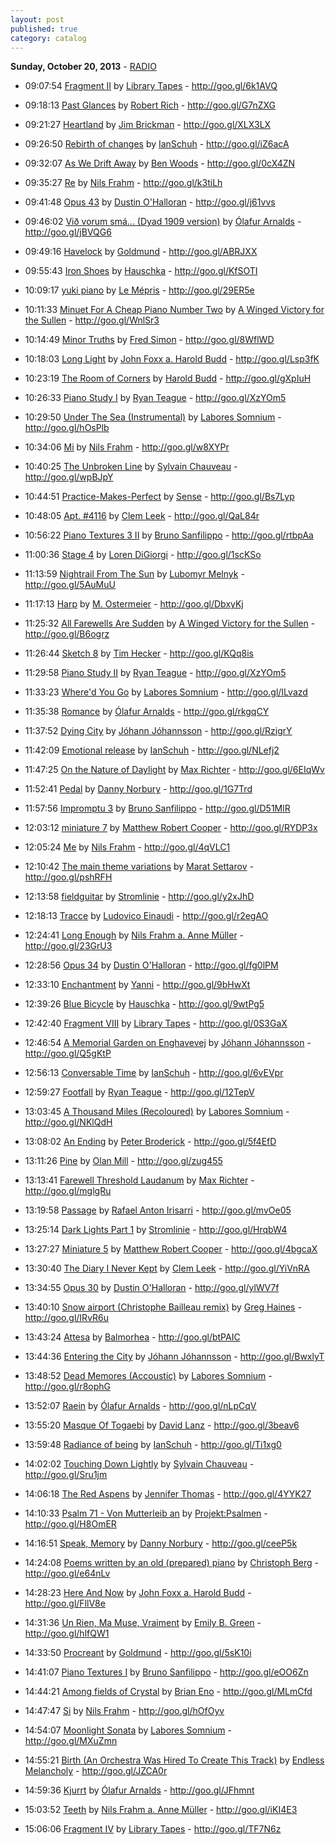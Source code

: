 ```yaml
---
layout: post
published: true
category: catalog
---
```


**Sunday, October 20, 2013** - [RADIO](/2013/10/20/ambient-piano-radio)

*   09:07:54  [Fragment II](http://goo.gl/lxYxMw) by [Library Tapes](http://www.last.fm/music/Library+Tapes) - http://goo.gl/6k1AVQ

*   09:18:13  [Past Glances](http://goo.gl/30b64C) by [Robert Rich](http://www.last.fm/music/Robert+Rich) - http://goo.gl/G7nZXG

*   09:21:27  [Heartland](http://goo.gl/ndPfUl) by [Jim Brickman](http://www.last.fm/music/Jim+Brickman) - http://goo.gl/XLX3LX

*   09:26:50  [Rebirth of changes](http://goo.gl/2Vlgvk) by [IanSchuh](http://www.last.fm/music/IanSchuh) - http://goo.gl/iZ6acA

*   09:32:07  [As We Drift Away](http://goo.gl/340TdT) by [Ben Woods](http://www.last.fm/music/Ben+Woods) - http://goo.gl/0cX4ZN

*   09:35:27  [Re](http://goo.gl/kucC9H) by [Nils Frahm](http://www.last.fm/music/Nils+Frahm) - http://goo.gl/k3tiLh

*   09:41:48  [Opus 43](http://goo.gl/q0Gj1g) by [Dustin O'Halloran](http://www.last.fm/music/Dustin+O'Halloran) - http://goo.gl/j61vvs

*   09:46:02  [Við vorum smá... (Dyad 1909 version)](http://goo.gl/i2NrTy) by [Ólafur Arnalds](http://www.last.fm/music/Ólafur+Arnalds) - http://goo.gl/jBVQG6

*   09:49:16  [Havelock](http://goo.gl/Iqm56b) by [Goldmund](http://www.last.fm/music/Goldmund) - http://goo.gl/ABRJXX

*   09:55:43  [Iron Shoes](http://goo.gl/VUmzwY) by [Hauschka](http://www.last.fm/music/Hauschka) - http://goo.gl/KfSOTI

*   10:09:17  [yuki piano](http://goo.gl/AZp51p) by [Le Mépris](http://www.last.fm/music/Le+Mépris) - http://goo.gl/29ER5e

*   10:11:33  [Minuet For A Cheap Piano Number Two](http://goo.gl/QD4K7M) by [A Winged Victory for the Sullen](http://www.last.fm/music/A+Winged+Victory+for+the+Sullen) - http://goo.gl/WnlSr3

*   10:14:49  [Minor Truths](http://goo.gl/4vPSw1) by [Fred Simon](http://www.last.fm/music/Fred+Simon) - http://goo.gl/8WflWD

*   10:18:03  [Long Light](http://goo.gl/RUKJjI) by [John Foxx a. Harold Budd](http://www.last.fm/music/John+Foxx+a.+Harold+Budd) - http://goo.gl/Lsp3fK

*   10:23:19  [The Room of Corners](http://goo.gl/wRjFeX) by [Harold Budd](http://www.last.fm/music/Harold+Budd) - http://goo.gl/gXpIuH

*   10:26:33  [Piano Study I](http://goo.gl/c3vTus) by [Ryan Teague](http://www.last.fm/music/Ryan+Teague) - http://goo.gl/XzYOm5

*   10:29:50  [Under The Sea (Instrumental)](http://goo.gl/sxawdP) by [Labores Somnium](http://www.last.fm/music/Labores+Somnium) - http://goo.gl/hOsPlb

*   10:34:06  [Mi](http://goo.gl/yKfMDP) by [Nils Frahm](http://www.last.fm/music/Nils+Frahm) - http://goo.gl/w8XYPr

*   10:40:25  [The Unbroken Line](http://goo.gl/acZWp6) by [Sylvain Chauveau](http://www.last.fm/music/Sylvain+Chauveau) - http://goo.gl/wpBJpY

*   10:44:51  [Practice-Makes-Perfect](http://goo.gl/kvKef8) by [Sense](http://www.last.fm/music/Sense) - http://goo.gl/Bs7Lyp

*   10:48:05  [Apt. #4116](http://goo.gl/Sdpu3J) by [Clem Leek](http://www.last.fm/music/Clem+Leek) - http://goo.gl/QaL84r

*   10:56:22  [Piano Textures 3 II](http://goo.gl/WJcIwp) by [Bruno Sanfilippo](http://www.last.fm/music/Bruno+Sanfilippo) - http://goo.gl/rtbpAa

*   11:00:36  [Stage 4](http://goo.gl/8fgDVn) by [Loren DiGiorgi](http://www.last.fm/music/Loren+DiGiorgi) - http://goo.gl/1scKSo

*   11:13:59  [Nightrail From The Sun](http://goo.gl/j2sFgD) by [Lubomyr Melnyk](http://www.last.fm/music/Lubomyr+Melnyk) - http://goo.gl/5AuMuU

*   11:17:13  [Harp](http://goo.gl/xdVAR3) by [M. Ostermeier](http://www.last.fm/music/M.+Ostermeier) - http://goo.gl/DbxyKj

*   11:25:32  [All Farewells Are Sudden](http://goo.gl/WZywH3) by [A Winged Victory for the Sullen](http://www.last.fm/music/A+Winged+Victory+for+the+Sullen) - http://goo.gl/B6ogrz

*   11:26:44  [Sketch 8](http://goo.gl/uOYIbS) by [Tim Hecker](http://www.last.fm/music/Tim+Hecker) - http://goo.gl/KQq8is

*   11:29:58  [Piano Study II](http://goo.gl/mfnVYW) by [Ryan Teague](http://www.last.fm/music/Ryan+Teague) - http://goo.gl/XzYOm5

*   11:33:23  [Where'd You Go](http://goo.gl/NJS8tj) by [Labores Somnium](http://www.last.fm/music/Labores+Somnium) - http://goo.gl/ILvazd

*   11:35:38  [Romance](http://goo.gl/e7K58c) by [Ólafur Arnalds](http://www.last.fm/music/Ólafur+Arnalds) - http://goo.gl/rkgqCY

*   11:37:52  [Dying City](http://goo.gl/kcayUt) by [Jóhann Jóhannsson](http://www.last.fm/music/Jóhann+Jóhannsson) - http://goo.gl/RzigrY

*   11:42:09  [Emotional release](http://goo.gl/ZW3Wuc) by [IanSchuh](http://www.last.fm/music/IanSchuh) - http://goo.gl/NLefj2

*   11:47:25  [On the Nature of Daylight](http://goo.gl/tsbD) by [Max Richter](http://www.last.fm/music/Max+Richter) - http://goo.gl/6EIqWv

*   11:52:41  [Pedal](http://goo.gl/jAp1lL) by [Danny Norbury](http://www.last.fm/music/Danny+Norbury) - http://goo.gl/1G7Trd

*   11:57:56  [Impromptu 3](http://goo.gl/ihWeqr) by [Bruno Sanfilippo](http://www.last.fm/music/Bruno+Sanfilippo) - http://goo.gl/D51MlR

*   12:03:12  [miniature 7](http://goo.gl/PTSQrb) by [Matthew Robert Cooper](http://www.last.fm/music/Matthew+Robert+Cooper) - http://goo.gl/RYDP3x

*   12:05:24  [Me](http://goo.gl/9VvfCj) by [Nils Frahm](http://www.last.fm/music/Nils+Frahm) - http://goo.gl/4qVLC1

*   12:10:42  [The main theme variations](http://goo.gl/2Ur8As) by [Marat Settarov](http://www.last.fm/music/Marat+Settarov) - http://goo.gl/pshRFH

*   12:13:58  [fieldguitar](http://goo.gl/xbzN1z) by [Stromlinie](http://www.last.fm/music/Stromlinie) - http://goo.gl/y2xJhD

*   12:18:13  [Tracce](http://goo.gl/x1elRY) by [Ludovico Einaudi](http://www.last.fm/music/Ludovico+Einaudi) - http://goo.gl/r2egAO

*   12:24:41  [Long Enough](http://goo.gl/VpRvNR) by [Nils Frahm a. Anne Müller](http://www.last.fm/music/Nils+Frahm+a.+Anne+Müller) - http://goo.gl/23GrU3

*   12:28:56  [Opus 34](http://goo.gl/AAeEnh) by [Dustin O'Halloran](http://www.last.fm/music/Dustin+O'Halloran) - http://goo.gl/fg0lPM

*   12:33:10  [Enchantment](http://goo.gl/IuVL2R) by [Yanni](http://www.last.fm/music/Yanni) - http://goo.gl/9bHwXt

*   12:39:26  [Blue Bicycle](http://goo.gl/zRxAO4) by [Hauschka](http://www.last.fm/music/Hauschka) - http://goo.gl/9wtPg5

*   12:42:40  [Fragment VIII](http://goo.gl/a7Io4S) by [Library Tapes](http://www.last.fm/music/Library+Tapes) - http://goo.gl/0S3GaX

*   12:46:54  [A Memorial Garden on Enghavevej](http://goo.gl/BzN3sJ) by [Jóhann Jóhannsson](http://www.last.fm/music/Jóhann+Jóhannsson) - http://goo.gl/Q5gKtP

*   12:56:13  [Conversable Time](http://goo.gl/CZRgW2) by [IanSchuh](http://www.last.fm/music/IanSchuh) - http://goo.gl/6vEVpr

*   12:59:27  [Footfall](http://goo.gl/Ffnnxr) by [Ryan Teague](http://www.last.fm/music/Ryan+Teague) - http://goo.gl/12TepV

*   13:03:45  [A Thousand Miles (Recoloured)](http://goo.gl/78fJu4) by [Labores Somnium](http://www.last.fm/music/Labores+Somnium) - http://goo.gl/NKlQdH

*   13:08:02  [An Ending](http://goo.gl/Iv3ddd) by [Peter Broderick](http://www.last.fm/music/Peter+Broderick) - http://goo.gl/5f4EfD

*   13:11:26  [Pine](http://goo.gl/7uIqgJ) by [Olan Mill](http://www.last.fm/music/Olan+Mill) - http://goo.gl/zug455

*   13:13:41  [Farewell Threshold Laudanum](http://goo.gl/30mQrU) by [Max Richter](http://www.last.fm/music/Max+Richter) - http://goo.gl/mglgRu

*   13:19:58  [Passage](http://goo.gl/RSgCFj) by [Rafael Anton Irisarri](http://www.last.fm/music/Rafael+Anton+Irisarri) - http://goo.gl/mvOe05

*   13:25:14  [Dark Lights Part 1](http://goo.gl/Ps1DTP) by [Stromlinie](http://www.last.fm/music/Stromlinie) - http://goo.gl/HrqbW4

*   13:27:27  [Miniature 5](http://goo.gl/xJw1Dw) by [Matthew Robert Cooper](http://www.last.fm/music/Matthew+Robert+Cooper) - http://goo.gl/4bgcaX

*   13:30:40  [The Diary I Never Kept](http://goo.gl/BBNb9v) by [Clem Leek](http://www.last.fm/music/Clem+Leek) - http://goo.gl/YiVnRA

*   13:34:55  [Opus 30](http://goo.gl/YFvOkQ) by [Dustin O'Halloran](http://www.last.fm/music/Dustin+O'Halloran) - http://goo.gl/ylWV7f

*   13:40:10  [Snow airport (Christophe Bailleau remix)](http://goo.gl/DzTCqV) by [Greg Haines](http://www.last.fm/music/Greg+Haines) - http://goo.gl/IRvR6u

*   13:43:24  [Attesa](http://goo.gl/XWwXFM) by [Balmorhea](http://www.last.fm/music/Balmorhea) - http://goo.gl/btPAIC

*   13:44:36  [Entering the City](http://goo.gl/HnCc55) by [Jóhann Jóhannsson](http://www.last.fm/music/Jóhann+Jóhannsson) - http://goo.gl/BwxlyT

*   13:48:52  [Dead Memores (Accoustic)](http://goo.gl/vyWBIf) by [Labores Somnium](http://www.last.fm/music/Labores+Somnium) - http://goo.gl/r8ophG

*   13:52:07  [Raein](http://goo.gl/zaHPFK) by [Ólafur Arnalds](http://www.last.fm/music/Ólafur+Arnalds) - http://goo.gl/nLpCqV

*   13:55:20  [Masque Of Togaebi](http://goo.gl/9RvbrU) by [David Lanz](http://www.last.fm/music/David+Lanz) - http://goo.gl/3beav6

*   13:59:48  [Radiance of being](http://goo.gl/6dJOat) by [IanSchuh](http://www.last.fm/music/IanSchuh) - http://goo.gl/Ti1xg0

*   14:02:02  [Touching Down Lightly](http://goo.gl/PmIABQ) by [Sylvain Chauveau](http://www.last.fm/music/Sylvain+Chauveau) - http://goo.gl/Sru1jm

*   14:06:18  [The Red Aspens](http://goo.gl/ZBw04J) by [Jennifer Thomas](http://www.last.fm/music/Jennifer+Thomas) - http://goo.gl/4YYK27

*   14:10:33  [Psalm 71 - Von Mutterleib an](http://goo.gl/BSW5Au) by [Projekt:Psalmen](http://www.last.fm/music/Projekt:Psalmen) - http://goo.gl/H8OmER

*   14:16:51  [Speak, Memory](http://goo.gl/msO5FV) by [Danny Norbury](http://www.last.fm/music/Danny+Norbury) - http://goo.gl/ceeP5k

*   14:24:08  [Poems written by an old (prepared) piano](http://goo.gl/iYAX3f) by [Christoph Berg](http://www.last.fm/music/Christoph+Berg) - http://goo.gl/e64nLv

*   14:28:23  [Here And Now](http://goo.gl/mZLmwU) by [John Foxx a. Harold Budd](http://www.last.fm/music/John+Foxx+a.+Harold+Budd) - http://goo.gl/FllV8e

*   14:31:36  [Un Rien, Ma Muse, Vraiment](http://goo.gl/A0AA8v) by [Emily B. Green](http://www.last.fm/music/Emily+B.+Green) - http://goo.gl/hlfQW1

*   14:33:50  [Procreant](http://goo.gl/ggGz9L) by [Goldmund](http://www.last.fm/music/Goldmund) - http://goo.gl/5sK10i

*   14:41:07  [Piano Textures I](http://goo.gl/dW2JPq) by [Bruno Sanfilippo](http://www.last.fm/music/Bruno+Sanfilippo) - http://goo.gl/eOO6Zn

*   14:44:21  [Among fields of Crystal](http://goo.gl/f5815U) by [Brian Eno](http://www.last.fm/music/Brian+Eno) - http://goo.gl/MLmCfd

*   14:47:47  [Si](http://goo.gl/VuVK7j) by [Nils Frahm](http://www.last.fm/music/Nils+Frahm) - http://goo.gl/hOfOyv

*   14:54:07  [Moonlight Sonata](http://goo.gl/SPQqmf) by [Labores Somnium](http://www.last.fm/music/Labores+Somnium) - http://goo.gl/MXuZmn

*   14:55:21  [Birth (An Orchestra Was Hired To Create This Track)](http://goo.gl/ljSny4) by [Endless Melancholy](http://www.last.fm/music/Endless+Melancholy) - http://goo.gl/JZCA0r

*   14:59:36  [Kjurrt](http://goo.gl/J8btFp) by [Ólafur Arnalds](http://www.last.fm/music/Ólafur+Arnalds) - http://goo.gl/JFhmnt

*   15:03:52  [Teeth](http://goo.gl/LIZg6W) by [Nils Frahm a. Anne Müller](http://www.last.fm/music/Nils+Frahm+a.+Anne+Müller) - http://goo.gl/iKI4E3

*   15:06:06  [Fragment IV](http://goo.gl/iWdV6h) by [Library Tapes](http://www.last.fm/music/Library+Tapes) - http://goo.gl/TF7N6z

